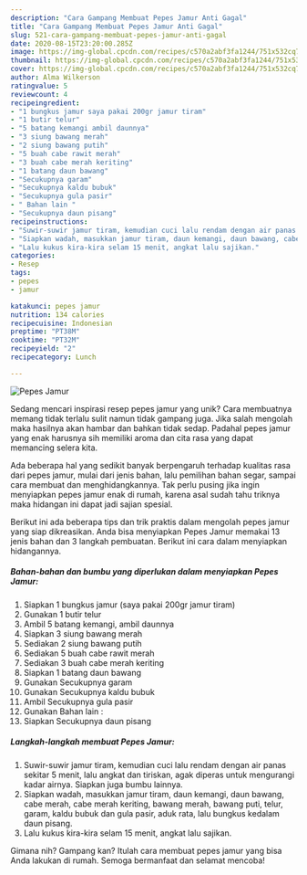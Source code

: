 ```yaml
---
description: "Cara Gampang Membuat Pepes Jamur Anti Gagal"
title: "Cara Gampang Membuat Pepes Jamur Anti Gagal"
slug: 521-cara-gampang-membuat-pepes-jamur-anti-gagal
date: 2020-08-15T23:20:00.285Z
image: https://img-global.cpcdn.com/recipes/c570a2abf3fa1244/751x532cq70/pepes-jamur-foto-resep-utama.jpg
thumbnail: https://img-global.cpcdn.com/recipes/c570a2abf3fa1244/751x532cq70/pepes-jamur-foto-resep-utama.jpg
cover: https://img-global.cpcdn.com/recipes/c570a2abf3fa1244/751x532cq70/pepes-jamur-foto-resep-utama.jpg
author: Alma Wilkerson
ratingvalue: 5
reviewcount: 4
recipeingredient:
- "1 bungkus jamur saya pakai 200gr jamur tiram"
- "1 butir telur"
- "5 batang kemangi ambil daunnya"
- "3 siung bawang merah"
- "2 siung bawang putih"
- "5 buah cabe rawit merah"
- "3 buah cabe merah keriting"
- "1 batang daun bawang"
- "Secukupnya garam"
- "Secukupnya kaldu bubuk"
- "Secukupnya gula pasir"
- " Bahan lain "
- "Secukupnya daun pisang"
recipeinstructions:
- "Suwir-suwir jamur tiram, kemudian cuci lalu rendam dengan air panas sekitar 5 menit, lalu angkat dan tiriskan, agak diperas untuk mengurangi kadar airnya. Siapkan juga bumbu lainnya."
- "Siapkan wadah, masukkan jamur tiram, daun kemangi, daun bawang, cabe merah, cabe merah keriting, bawang merah, bawang puti, telur, garam, kaldu bubuk dan gula pasir, aduk rata, lalu bungkus kedalam daun pisang."
- "Lalu kukus kira-kira selam 15 menit, angkat lalu sajikan."
categories:
- Resep
tags:
- pepes
- jamur

katakunci: pepes jamur 
nutrition: 134 calories
recipecuisine: Indonesian
preptime: "PT38M"
cooktime: "PT32M"
recipeyield: "2"
recipecategory: Lunch

---
```



![Pepes Jamur](https://img-global.cpcdn.com/recipes/c570a2abf3fa1244/751x532cq70/pepes-jamur-foto-resep-utama.jpg)

Sedang mencari inspirasi resep pepes jamur yang unik? Cara membuatnya memang tidak terlalu sulit namun tidak gampang juga. Jika salah mengolah maka hasilnya akan hambar dan bahkan tidak sedap. Padahal pepes jamur yang enak harusnya sih memiliki aroma dan cita rasa yang dapat memancing selera kita.

Ada beberapa hal yang sedikit banyak berpengaruh terhadap kualitas rasa dari pepes jamur, mulai dari jenis bahan, lalu pemilihan bahan segar, sampai cara membuat dan menghidangkannya. Tak perlu pusing jika ingin menyiapkan pepes jamur enak di rumah, karena asal sudah tahu triknya maka hidangan ini dapat jadi sajian spesial.




Berikut ini ada beberapa tips dan trik praktis dalam mengolah pepes jamur yang siap dikreasikan. Anda bisa menyiapkan Pepes Jamur memakai 13 jenis bahan dan 3 langkah pembuatan. Berikut ini cara dalam menyiapkan hidangannya.

<!--inarticleads1-->

##### Bahan-bahan dan bumbu yang diperlukan dalam menyiapkan Pepes Jamur:

1. Siapkan 1 bungkus jamur (saya pakai 200gr jamur tiram)
1. Gunakan 1 butir telur
1. Ambil 5 batang kemangi, ambil daunnya
1. Siapkan 3 siung bawang merah
1. Sediakan 2 siung bawang putih
1. Sediakan 5 buah cabe rawit merah
1. Sediakan 3 buah cabe merah keriting
1. Siapkan 1 batang daun bawang
1. Gunakan Secukupnya garam
1. Gunakan Secukupnya kaldu bubuk
1. Ambil Secukupnya gula pasir
1. Gunakan  Bahan lain :
1. Siapkan Secukupnya daun pisang




<!--inarticleads2-->

##### Langkah-langkah membuat Pepes Jamur:

1. Suwir-suwir jamur tiram, kemudian cuci lalu rendam dengan air panas sekitar 5 menit, lalu angkat dan tiriskan, agak diperas untuk mengurangi kadar airnya. Siapkan juga bumbu lainnya.
1. Siapkan wadah, masukkan jamur tiram, daun kemangi, daun bawang, cabe merah, cabe merah keriting, bawang merah, bawang puti, telur, garam, kaldu bubuk dan gula pasir, aduk rata, lalu bungkus kedalam daun pisang.
1. Lalu kukus kira-kira selam 15 menit, angkat lalu sajikan.




Gimana nih? Gampang kan? Itulah cara membuat pepes jamur yang bisa Anda lakukan di rumah. Semoga bermanfaat dan selamat mencoba!
